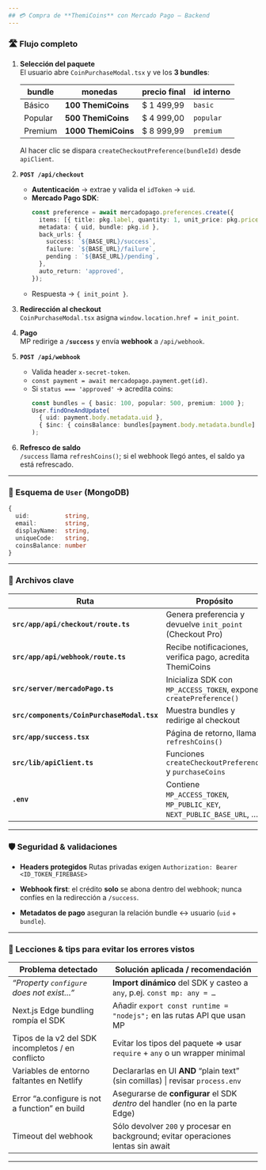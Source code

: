 ```yaml
---
## 💳 Compra de **ThemiCoins** con Mercado Pago – Backend
---
```


### 🛣️ Flujo completo

1. **Selección del paquete**  
   El usuario abre `CoinPurchaseModal.tsx` y ve los **3 bundles**:

   | bundle  | monedas             | precio final | id interno |
   | ------- | ------------------- | ------------ | ---------- |
   | Básico  | **100 ThemiCoins**  | \$ 1 499,99  | `basic`    |
   | Popular | **500 ThemiCoins**  | \$ 4 999,00  | `popular`  |
   | Premium | **1000 ThemiCoins** | \$ 8 999,99  | `premium`  |

   Al hacer clic se dispara `createCheckoutPreference(bundleId)` desde `apiClient`.

2. **`POST /api/checkout`**

   * **Autenticación** → extrae y valida el `idToken` → `uid`.  
   * **Mercado Pago SDK**:  
     ```ts
     const preference = await mercadopago.preferences.create({
       items: [{ title: pkg.label, quantity: 1, unit_price: pkg.price }],
       metadata: { uid, bundle: pkg.id },
       back_urls: {
         success: `${BASE_URL}/success`,
         failure: `${BASE_URL}/failure`,
         pending : `${BASE_URL}/pending`,
       },
       auto_return: 'approved',
     });
     ```
   * Respuesta → `{ init_point }`.

3. **Redirección al checkout**  
   `CoinPurchaseModal.tsx` asigna `window.location.href = init_point`.

4. **Pago**  
   MP redirige a **`/success`** y envía **webhook** a `/api/webhook`.

5. **`POST /api/webhook`**

   * Valida header `x-secret-token`.  
   * `const payment = await mercadopago.payment.get(id)`.  
   * Si `status === 'approved'` → acredita coins:
     ```ts
     const bundles = { basic: 100, popular: 500, premium: 1000 };
     User.findOneAndUpdate(
       { uid: payment.body.metadata.uid },
       { $inc: { coinsBalance: bundles[payment.body.metadata.bundle] } }
     );
     ```

6. **Refresco de saldo**  
   `/success` llama `refreshCoins()`; si el webhook llegó antes, el saldo ya está refrescado.

---

### 🔑 Esquema de `User` (MongoDB)

```ts
{
  uid:          string,
  email:        string,
  displayName:  string,
  uniqueCode:   string,
  coinsBalance: number
}
````

---

### 🔧 Archivos clave

| Ruta                                       | Propósito                                                              |
| ------------------------------------------ | ---------------------------------------------------------------------- |
| **`src/app/api/checkout/route.ts`**        | Genera preferencia y devuelve `init_point` (Checkout Pro)              |
| **`src/app/api/webhook/route.ts`**         | Recibe notificaciones, verifica pago, acredita ThemiCoins              |
| **`src/server/mercadoPago.ts`**            | Inicializa SDK con `MP_ACCESS_TOKEN`, expone `createPreference()`      |
| **`src/components/CoinPurchaseModal.tsx`** | Muestra bundles y redirige al checkout                                 |
| **`src/app/success.tsx`**                  | Página de retorno, llama `refreshCoins()`                              |
| **`src/lib/apiClient.ts`**                 | Funciones `createCheckoutPreference` y `purchaseCoins`                 |
| **`.env`**                                 | Contiene `MP_ACCESS_TOKEN`, `MP_PUBLIC_KEY`, `NEXT_PUBLIC_BASE_URL`, … |

---

### 🛡️ Seguridad & validaciones

* **Headers protegidos**
  Rutas privadas exigen
  `Authorization: Bearer <ID_TOKEN_FIREBASE>`

* **Webhook first**: el crédito **solo** se abona dentro del webhook; nunca confíes en la redirección a `/success`.

* **Metadatos de pago** aseguran la relación bundle ↔ usuario (`uid` + `bundle`).

---

### 📝 Lecciones & tips para evitar los errores vistos

| Problema detectado                                | Solución aplicada / recomendación                                                 |
| ------------------------------------------------- | --------------------------------------------------------------------------------- |
| *“Property `configure` does not exist…”*          | **Import dinámico** del SDK y casteo a `any`, p.ej. `const mp: any = …`           |
| Next.js Edge bundling rompía el SDK               | Añadir `export const runtime = "nodejs";` en las rutas API que usan MP            |
| Tipos de la v2 del SDK incompletos / en conflicto | Evitar los tipos del paquete ⇒ usar `require` + `any` o un wrapper minimal        |
| Variables de entorno faltantes en Netlify         | Declararlas en UI **AND** “plain text” (sin comillas) \| revisar `process.env`    |
| Error “a.configure is not a function” en build    | Asegurarse de **configurar** el SDK *dentro* del handler (no en la parte Edge)    |
| Timeout del webhook                               | Sólo devolver `200` y procesar en background; evitar operaciones lentas sin await |

---

